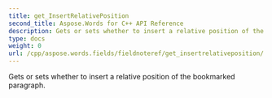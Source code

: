```yaml
---
title: get_InsertRelativePosition
second_title: Aspose.Words for C++ API Reference
description: Gets or sets whether to insert a relative position of the bookmarked paragraph. 
type: docs
weight: 0
url: /cpp/aspose.words.fields/fieldnoteref/get_insertrelativeposition/
---
```


Gets or sets whether to insert a relative position of the bookmarked paragraph. 


